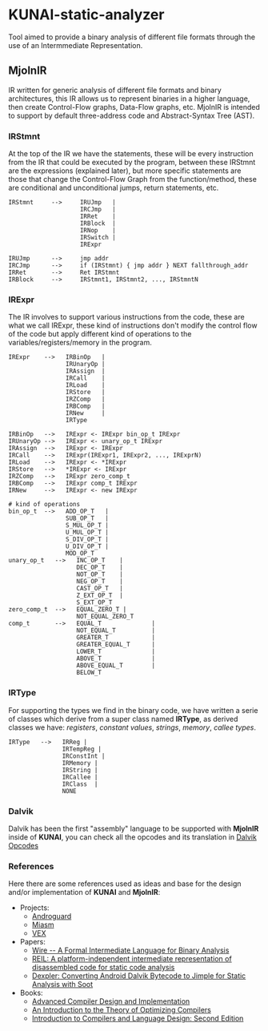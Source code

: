 # KUNAI-static-analyzer

Tool aimed to provide a binary analysis of different file formats through the use of an Intermmediate Representation.

## MjolnIR

IR written for generic analysis of different file formats and binary architectures, this IR allows us to represent binaries in a higher language, then create Control-Flow graphs, Data-Flow graphs, etc. MjolnIR is intended to support by default three-address code and Abstract-Syntax Tree (AST).

### IRStmnt

At the top of the IR we have the statements, these will be every instruction from the IR that could be executed by the program, between these IRStmnt are the expressions (explained later), but more specific statements are those that change the Control-Flow Graph from the function/method, these are conditional and unconditional jumps, return statements, etc.

```
IRStmnt     -->     IRUJmp   |
                    IRCJmp   |
                    IRRet    |
                    IRBlock  |
                    IRNop    |
                    IRSwitch |
                    IRExpr 

IRUJmp      -->     jmp addr
IRCJmp      -->     if (IRStmnt) { jmp addr } NEXT fallthrough_addr
IRRet       -->     Ret IRStmnt
IRBlock     -->     IRStmnt1, IRStmnt2, ..., IRStmntN
```

### IRExpr

The IR involves to support various instructions from the code, these are what we call IRExpr, these kind of instructions don't modify the control flow of the code but apply different kind of operations to the variables/registers/memory in the program.

```
IRExpr    -->   IRBinOp   |
                IRUnaryOp | 
                IRAssign  |
                IRCall    |
                IRLoad    |
                IRStore   |
                IRZComp   |
                IRBComp   |
                IRNew     |
                IRType    
                
IRBinOp   -->   IRExpr <- IRExpr bin_op_t IRExpr
IRUnaryOp -->   IRExpr <- unary_op_t IRExpr
IRAssign  -->   IRExpr <- IRExpr
IRCall    -->   IRExpr(IRExpr1, IRExpr2, ..., IRExprN)
IRLoad    -->   IRExpr <- *IRExpr
IRStore   -->   *IRExpr <- IRExpr
IRZComp   -->   IRExpr zero_comp_t
IRBComp   -->   IRExpr comp_t IRExpr
IRNew     -->   IRExpr <- new IRExpr

# kind of operations
bin_op_t  -->   ADD_OP_T   |
                SUB_OP_T   |
                S_MUL_OP_T |
                U_MUL_OP_T |
                S_DIV_OP_T |
                U_DIV_OP_T |
                MOD_OP_T
unary_op_t   -->   INC_OP_T    |
                   DEC_OP_T    |
                   NOT_OP_T    |
                   NEG_OP_T    |
                   CAST_OP_T   |
                   Z_EXT_OP_T  |
                   S_EXT_OP_T
zero_comp_t  -->   EQUAL_ZERO_T |
                   NOT_EQUAL_ZERO_T
comp_t       -->   EQUAL_T              |
                   NOT_EQUAL_T          |
                   GREATER_T            |
                   GREATER_EQUAL_T      |
                   LOWER_T              |
                   ABOVE_T              |
                   ABOVE_EQUAL_T        |
                   BELOW_T                           
```

### IRType

For supporting the types we find in the binary code, we have written a serie of classes which derive from a super class named **IRType**, as derived classes we have: *registers*, *constant values*, *strings*, *memory*, *callee types*.

```
IRType   -->   IRReg |
               IRTempReg |
               IRConstInt |
               IRMemory |
               IRString |
               IRCallee |
               IRClass  |
               NONE
```

### Dalvik

Dalvik has been the first "assembly" language to be supported with **MjolnIR** inside of **KUNAI**, you can check all the opcodes and its translation in [Dalvik Opcodes](./doc/MJOLNIR/dalvik_opcodes.md)

### References

Here there are some references used as ideas and base for the design and/or implementation of **KUNAI** and **MjolnIR**:

* Projects:
    * [Androguard](https://github.com/androguard/androguard)
    * [Miasm](https://github.com/cea-sec/miasm/tree/master)
    * [VEX](https://github.com/angr/vex)
* Papers:
    * [Wire -- A Formal Intermediate Language for Binary Analysis](https://ieeexplore.ieee.org/document/6296015)
    * [REIL: A platform-independent intermediate representation of disassembled code for static code analysis](https://static.googleusercontent.com/media/www.zynamics.com/en//downloads/csw09.pdf)
    * [Dexpler: Converting Android Dalvik Bytecode to Jimple for Static Analysis with Soot](https://arxiv.org/pdf/1205.3576.pdf)
* Books:
    * [Advanced Compiler Design and Implementation](https://www.amazon.com/-/es/Steven-Muchnick/dp/1558603204)
    * [An Introduction to the Theory of Optimizing Compilers](https://www.amazon.com/-/es/Jonas-Skeppstedt/dp/172593048X)
    * [Introduction to Compilers and Language Design: Second Edition](https://www3.nd.edu/~dthain/compilerbook/compilerbook.pdf)
